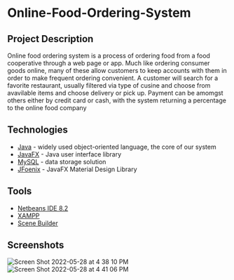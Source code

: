# Online-Food-Ordering-System

## Project Description
Online food ordering system is a process of ordering food from a food cooperative through a web page or app.
Much like ordering consumer goods online, many of these allow customers to keep accounts with them in order to make frequent ordering convenient.
A customer will search for a favorite restaurant, usually filtered via type of cusine and choose from avavilable items and choose delivery or pick up.
Payment can be amomgst others either by credit card or cash, with the system returning a percentage to the online food company

## Technologies
- [Java](https://go.java/index.html) - widely used object-oriented language, the core of our system
- [JavaFX](https://docs.oracle.com/javafx/2/overview/jfxpub-overview.htm) - Java user interface library
- [MySQL](https://www.mysql.com) - data storage solution
- [JFoenix](https://github.com/jfoenixadmin/JFoenix) - JavaFX Material Design Library

## Tools
- [Netbeans IDE 8.2](http://netbeans.apache.org/download)
- [XAMPP](https://www.apachefriends.org/download.html)
- [Scene Builder](https://gluonhq.com/products/scene-builder)

## Screenshots
![Screen Shot 2022-05-28 at 4 38 10 PM](https://user-images.githubusercontent.com/100465648/170817953-e3c85564-f9fc-43ea-a615-9dcbc8e0d1fe.png)
![Screen Shot 2022-05-28 at 4 41 06 PM](https://user-images.githubusercontent.com/100465648/170818084-ec1cbefa-db47-469b-8588-372035926709.png)
